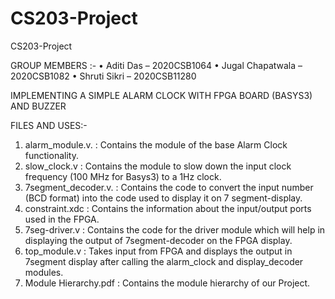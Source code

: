 # CS203-Project
CS203-Project

GROUP MEMBERS :-
• Aditi Das – 2020CSB1064
• Jugal Chapatwala – 2020CSB1082
• Shruti Sikri – 2020CSB11280

IMPLEMENTING A SIMPLE ALARM CLOCK WITH FPGA BOARD (BASYS3) AND BUZZER

FILES AND USES:-
  1. alarm_module.v.      : Contains the module of the base Alarm Clock functionality.
  2. slow_clock.v         : Contains the module to slow down the input clock frequency (100 MHz for Basys3) to a 1Hz clock.
  3. 7segment_decoder.v.  : Contains the code to convert the input number (BCD format) into the code used to display it on 7 segment-display.
  4. constraint.xdc       : Contains the information about the input/output ports used in the FPGA.
  5. 7seg-driver.v        : Contains the code for the driver module which will help in displaying the output of 7segment-decoder on the FPGA display.
  6. top_module.v         : Takes input from FPGA and displays the output in 7segment display after calling the alarm_clock and display_decoder modules.
  7. Module Hierarchy.pdf : Contains the module hierarchy of our Project.
  

